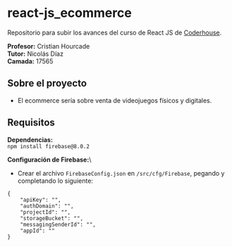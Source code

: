 # react-js_ecommerce

Repositorio para subir los avances del curso de React JS de [Coderhouse](https://www.coderhouse.com/online/reactjs).

**Profesor:** Cristian Hourcade\
**Tutor:** Nicolás Díaz\
**Camada:** 17565

## Sobre el proyecto
- El ecommerce sería sobre venta de videojuegos físicos y digitales.

## Requisitos

**Dependencias:**\
`npm install firebase@8.0.2`

**Configuración de Firebase:**\
- Crear el archivo `FirebaseConfig.json` en `/src/cfg/Firebase`, pegando y completando lo siguiente:

```
{
    "apiKey": "",
    "authDomain": "",
    "projectId": "",
    "storageBucket": "",
    "messagingSenderId": "",
    "appId": ""
}
```